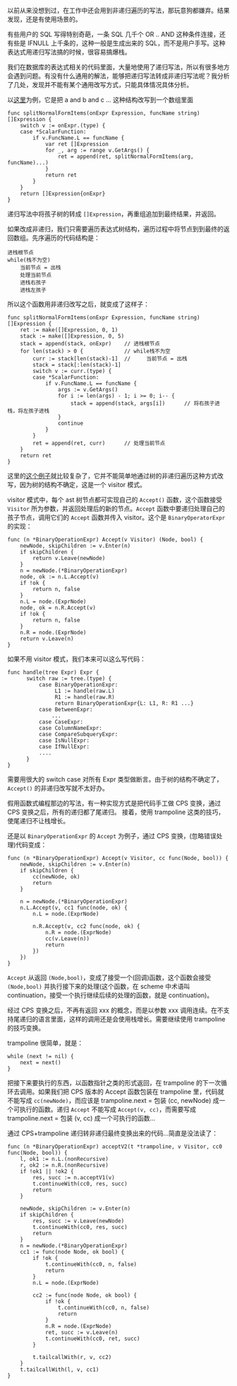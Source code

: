 以前从来没想到过，在工作中还会用到非递归遍历的写法，那玩意狗都嫌弃。结果发现，还是有使用场景的。

有些用户的 SQL 写得特别奇葩，一条 SQL 几千个 OR .. AND 这种条件连接，还有些是 IFNULL 上千条的，这种一般是生成出来的 SQL，而不是用户手写。这种表达式用递归写法搞的时候，很容易搞爆栈。

我们在数据库的表达式相关的代码里面，大量地使用了递归写法，所以有很多地方会遇到问题。有没有什么通用的解法，能够把递归写法转成非递归写法呢？我分析了几处，发现并不能有某个通用改写方式，只能具体情况具体分析。

以[这里](https://github.com/pingcap/tidb/pull/43886/files)为例，它是把 a and b and c ... 这种结构改写到一个数组里面

```
func splitNormalFormItems(onExpr Expression, funcName string) []Expression {
	switch v := onExpr.(type) {
	case *ScalarFunction:
		if v.FuncName.L == funcName {
			var ret []Expression
			for _, arg := range v.GetArgs() {
				ret = append(ret, splitNormalFormItems(arg, funcName)...)
			}
			return ret
		}
	}
	return []Expression{onExpr}
}
```

递归写法中将孩子树的转成 `[]Expression`，再重组追加到最终结果，并返回。

如果改成非递归，我们只需要遍历表达式树结构，遍历过程中将节点到到最终的返回数组。先序遍历的代码结构是：

```
进栈根节点
while(栈不为空)
	当前节点 = 出栈
	处理当前节点
	进栈右孩子
	进栈左孩子
```

所以这个函数用非递归改写之后，就变成了这样子：

```
func splitNormalFormItems(onExpr Expression, funcName string) []Expression {
	ret := make([]Expression, 0, 1)
	stack := make([]Expression, 0, 5)
	stack = append(stack, onExpr)    // 进栈根节点
	for len(stack) > 0 {             // while栈不为空
		curr := stack[len(stack)-1]  //     当前节点 = 出栈
		stack = stack[:len(stack)-1]
		switch v := curr.(type) {
		case *ScalarFunction:
			if v.FuncName.L == funcName {
				args := v.GetArgs()
				for i := len(args) - 1; i >= 0; i-- {
					stack = append(stack, args[i])      // 将右孩子进栈，将左孩子进栈
				}
				continue
			}
		}
		ret = append(ret, curr)      // 处理当前节点
	}
	return ret
}
```

这里的[这个例子](https://github.com/pingcap/tidb/pull/44108/files)就比较复杂了，它并不能简单地通过树的非递归遍历这种方式改写，因为树的结构不确定，这是一个 visitor 模式。

visitor 模式中，每个 ast 树节点都可实现自己的 `Accept()` 函数，这个函数接受 `Visitor` 所为参数，并返回处理后的新的节点。`Accept` 函数中要递归处理自己的孩子节点，调用它们的 `Accept` 函数并传入 visitor。这个是 `BinaryOperatorExpr` 的实现：

```
func (n *BinaryOperationExpr) Accept(v Visitor) (Node, bool) {
	newNode, skipChildren := v.Enter(n)
	if skipChildren {
		return v.Leave(newNode)
	}
	n = newNode.(*BinaryOperationExpr)
	node, ok := n.L.Accept(v)
	if !ok {
		return n, false
	}
	n.L = node.(ExprNode)
	node, ok = n.R.Accept(v)
	if !ok {
		return n, false
	}
	n.R = node.(ExprNode)
	return v.Leave(n)
}
```

如果不用 visitor 模式，我们本来可以这么写代码：

```
func handle(tree Expr) Expr {
      switch raw := tree.(type) {
	      case BinaryOperationExpr:
		       L1 := handle(raw.L)
		       R1 := handle(raw.R)
			   return BinaryOperationExpr{L: L1, R: R1 ...}
		  case BetweenExpr:
			  ...
		  case CaseExpr:
		  case ColumnNameExpr:
		  case CompareSubqueryExpr:
		  case IsNullExpr:
		  case IfNullExpr:
		  ....
	  }
}
```

需要用很大的 switch case 对所有 Expr 类型做断言。由于树的结构不确定了，`Accept()` 的非递归改写就不太好办。

假用函数式编程那边的写法，有一种实现方式是把代码手工做 CPS 变换，通过 CPS 变换之后，所有的递归都了尾递归。
接着，使用 trampoline 这类的技巧，使尾递归不让栈增长。

还是以 `BinaryOperationExpr` 的 `Accept` 为例子，通过 CPS 变换，(忽略错误处理)代码变成：

```
func (n *BinaryOperationExpr) Accept(v Visitor, cc func(Node, bool)) {
	newNode, skipChildren := v.Enter(n)
	if skipChildren {
		cc(newNode, ok)
		return
	}

	n = newNode.(*BinaryOperationExpr)
	n.L.Accept(v, cc1 func(node, ok) {
		n.L = node.(ExprNode)

		n.R.Accept(v, cc2 func(node, ok) {
			n.R = node.(ExprNode)
			cc(v.Leave(n))
			return
		})
	})
}
```

`Accept` 从返回 `(Node,bool)`，变成了接受一个(回调)函数，这个函数会接受 `(Node,bool)` 并执行接下来的处理(这个函数，在 scheme 中术语叫continuation，接受一个执行继续后续的处理的函数，就是 continuation)。


经过 CPS 变换之后，不再有返回 xxx 的概念，而是以参数 xxx 调用连续。在不支持尾递归的语言里面，这样的调用还是会使用栈增长。需要继续使用 trampoline 的技巧变换。

trampoline 很简单，就是：

```
while (next != nil) {
	next = next()
}
```

把接下来要执行的东西，以函数指针之类的形式返回，在 trampoline 的下一次循环去调用。如果我们把 CPS 版本的 Accept 函数包装在 trampoline 里，代码就不能写成 `cc(newNode)`，而应该是 trampoline.next = 包装 (cc, newNode) 成一个可执行的函数。递归 `Accept` 不能写成 `Accept(v, cc)`，而需要写成 trampoline.next = 包装 (v, cc) 成一个可执行的函数...

通过 CPS+trampoline 递归转非递归最终变换出来的代码...简直是没法读了：

```
func (n *BinaryOperationExpr) acceptV2(t *trampoline, v Visitor, cc0 func(Node, bool)) {
	l, ok1 := n.L.(nonRecursive)
	r, ok2 := n.R.(nonRecursive)
	if !ok1 || !ok2 {
		res, succ := n.acceptV1(v)
		t.continueWith(cc0, res, succ)
		return
	}

	newNode, skipChildren := v.Enter(n)
	if skipChildren {
		res, succ := v.Leave(newNode)
		t.continueWith(cc0, res, succ)
		return
	}
	n = newNode.(*BinaryOperationExpr)
	cc1 := func(node Node, ok bool) {
		if !ok {
			t.continueWith(cc0, n, false)
			return
		}
		n.L = node.(ExprNode)

		cc2 := func(node Node, ok bool) {
			if !ok {
				t.continueWith(cc0, n, false)
				return
			}
			n.R = node.(ExprNode)
			ret, succ := v.Leave(n)
			t.continueWith(cc0, ret, succ)
		}

		t.tailcallWith(r, v, cc2)
	}
	t.tailcallWith(l, v, cc1)
}
```
